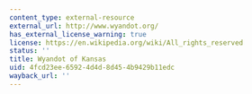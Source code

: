 ```yaml
---
content_type: external-resource
external_url: http://www.wyandot.org/
has_external_license_warning: true
license: https://en.wikipedia.org/wiki/All_rights_reserved
status: ''
title: Wyandot of Kansas
uid: 4fcd23ee-6592-4d4d-8d45-4b9429b11edc
wayback_url: ''
---
```

